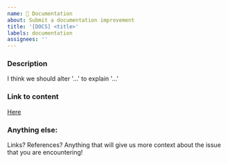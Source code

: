 ```yaml
---
name: 📄 Documentation
about: Submit a documentation improvement
title: '[DOCS] <title>'
labels: documentation
assignees: ''
---
```


### Description

I think we should alter '...' to explain '...'

### Link to content

[Here](https://www.example.com)

### Anything else:

Links? References? Anything that will give us more context about the issue that you are encountering!
